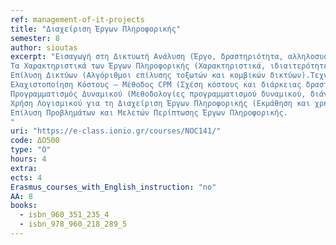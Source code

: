 ```yaml
---
ref: management-of-it-projects
title: "Διαχείριση Έργων Πληροφορικής"
semester: 8
author: sioutas
excerpt: "Εισαγωγή στη Δικτυωτή Ανάλυση (Έργο, δραστηριότητα, αλληλοσυσχετίσεις δραστηριοτήτων, τοξωτά και κομβικά δίκτυα).
Τα Χαρακτηριστικά των Έργων Πληροφορικής (Χαρακτηριστικά, ιδιαιτερότητες, κύκλος ζωής, στοιχεία κόστους, ανθρώπινο δυναμικό και εξοπλισμός).
Επίλυση Δικτύων (Αλγόριθμοι επίλυσης τοξωτών και κομβικών δικτύων).Τεχνική PERT (Κατανομή Β, κανονική κατανομή, χρήση στατιστικών πινάκων).
Ελαχιστοποίηση Κόστους – Μέθοδος CPM (Σχέση κόστους και διάρκειας δραστηριότητας, αλγόριθμος ελαχιστοποίησης κόστους, προσδιορισμός βέλτιστου χρόνου).
Προγραμματισμός Δυναμικού (Μεθοδολογίες προγραμματισμού δυναμικού, διάγραμμα Gantt, εφαρμογή heuristics, μέθοδος εξομάλυνσης δυναμικού).
Χρήση Λογισμικού για τη Διαχείριση Έργων Πληροφορικής (Εκμάθηση και χρήση εξειδικευμένου λογισμικού (MS-Project, MSIS)).
Επίλυση Προβλημάτων και Μελετών Περίπτωσης Έργων Πληροφορικής.
"
uri: "https://e-class.ionio.gr/courses/NOC141/"
code: ΔΟ500
type: "Ο"
hours: 4
extra: 
ects: 4
Erasmus_courses_with_English_instruction: "no"
AA: 8
books:
  - isbn_960_351_235_4
  - isbn_978_960_218_289_5
---
```



